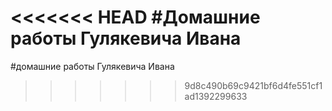 <<<<<<< HEAD
﻿#Домашние работы Гулякевича Ивана
=======
﻿#домашние работы Гулякевича Ивана
>>>>>>> 9d8c490b69c9421bf6d4fe551cf1ad1392299633
